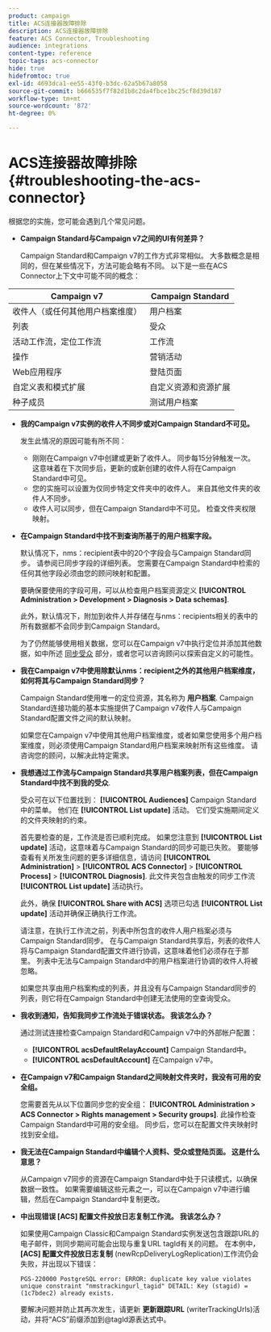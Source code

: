 ```yaml
---
product: campaign
title: ACS连接器故障排除
description: ACS连接器故障排除
feature: ACS Connector, Troubleshooting
audience: integrations
content-type: reference
topic-tags: acs-connector
hide: true
hidefromtoc: true
exl-id: 4693dca1-ee55-43f0-b3dc-62a5b67a8058
source-git-commit: b666535f7f82d1b8c2da4fbce1bc25cf8d39d187
workflow-type: tm+mt
source-wordcount: '872'
ht-degree: 0%

---
```


# ACS连接器故障排除{#troubleshooting-the-acs-connector}



根据您的实施，您可能会遇到几个常见问题。

* **Campaign Standard与Campaign v7之间的UI有何差异？**

  Campaign Standard和Campaign v7的工作方式非常相似。 大多数概念是相同的，但在某些情况下，方法可能会略有不同。 以下是一些在ACS Connector上下文中可能不同的概念：

<table> 
 <thead> 
  <tr> 
   <th> Campaign v7<br /> </th> 
   <th> Campaign Standard<br /> </th> 
  </tr> 
 </thead> 
 <tbody> 
  <tr> 
   <td> 收件人（或任何其他用户档案维度）<br /> </td> 
   <td> 用户档案<br /> </td> 
  </tr> 
  <tr> 
   <td> 列表<br /> </td> 
   <td> 受众<br /> </td> 
  </tr> 
  <tr> 
   <td> 活动工作流，定位工作流<br /> </td> 
   <td> 工作流<br /> </td> 
  </tr> 
  <tr> 
   <td> 操作<br /> </td> 
   <td> 营销活动<br /> </td> 
  </tr> 
  <tr> 
   <td> Web应用程序<br /> </td> 
   <td> 登陆页面<br /> </td> 
  </tr> 
  <tr> 
   <td> 自定义表和模式扩展<br /> </td> 
   <td> 自定义资源和资源扩展<br /> </td> 
  </tr> 
  <tr> 
   <td> 种子成员<br /> </td> 
   <td> 测试用户档案<br /> </td> 
  </tr> 
 </tbody> 
</table>

* **我的Campaign v7实例的收件人不同步或对Campaign Standard不可见。**

  发生此情况的原因可能有所不同：

   * 刚刚在Campaign v7中创建或更新了收件人。 同步每15分钟触发一次。 这意味着在下次同步后，更新的或新创建的收件人将在Campaign Standard中可见。
   * 您的实施可以设置为仅同步特定文件夹中的收件人。 来自其他文件夹的收件人不同步。
   * 收件人可以同步，但在Campaign Standard中不可见。 检查文件夹权限映射。

* **在Campaign Standard中找不到查询所基于的用户档案字段。**

  默认情况下，nms：recipient表中的20个字段会与Campaign Standard同步。 请参阅已同步字段的详细列表。 您需要在Campaign Standard中检索的任何其他字段必须由您的顾问映射和配置。

  要确保要使用的字段可用，可以从检查用户档案资源定义 **[!UICONTROL Administration > Development > Diagnosis > Data schemas]**.

  此外，默认情况下，附加到收件人并存储在与nms：recipients相关的表中的所有数据都不会同步到Campaign Standard。

  为了仍然能够使用相关数据，您可以在Campaign v7中执行定位并添加其他数据，如中所述 [同步受众](../../integrations/using/synchronizing-audiences.md) 部分，或者您可以咨询顾问以探索自定义的可能性。

* **我在Campaign v7中使用除默认nms：recipient之外的其他用户档案维度，如何将其与Campaign Standard同步？**

  Campaign Standard使用唯一的定位资源，其名称为 **用户档案**. Campaign Standard连接功能的基本实施提供了Campaign v7收件人与Campaign Standard配置文件之间的默认映射。

  如果您在Campaign v7中使用其他用户档案维度，或者如果您使用多个用户档案维度，则必须使用Campaign Standard用户档案来映射所有这些维度。 请咨询您的顾问，以解决此特定需求。

* **我想通过工作流与Campaign Standard共享用户档案列表，但在Campaign Standard中找不到我的受众**.

  受众可在以下位置找到： **[!UICONTROL Audiences]** Campaign Standard中的菜单。 他们在 **[!UICONTROL List update]** 活动。 它们受实施期间定义的文件夹映射的约束。

  首先要检查的是，工作流是否已顺利完成。 如果您注意到 **[!UICONTROL List update]** 活动，这意味着与Campaign Standard的同步可能已失败。 要能够查看有关所发生问题的更多详细信息，请访问 **[!UICONTROL Administration]** > **[!UICONTROL ACS Connector]** > **[!UICONTROL Process]** > **[!UICONTROL Diagnosis]**. 此文件夹包含由触发的同步工作流 **[!UICONTROL List update]** 活动执行。

  此外，确保 **[!UICONTROL Share with ACS]** 选项已勾选 **[!UICONTROL List update]** 活动并确保正确执行工作流。

  请注意，在执行工作流之前，列表中所包含的收件人用户档案必须与Campaign Standard同步。 在与Campaign Standard共享后，列表的收件人将与Campaign Standard配置文件进行协调，这意味着他们必须存在于那里。 列表中无法与Campaign Standard中的用户档案进行协调的收件人将被忽略。

  如果您共享由用户档案构成的列表，并且没有与Campaign Standard同步的列表，则它将在Campaign Standard中创建无法使用的空查询受众。

* **我收到通知，告知我同步工作流处于错误状态。 我该怎么办？**

  通过测试连接检查Campaign Standard和Campaign v7中的外部帐户配置：

   * **[!UICONTROL acsDefaultRelayAccount]** Campaign Standard中。
   * **[!UICONTROL acsDefaultAccount]** 在Campaign v7中。

* **在Campaign v7和Campaign Standard之间映射文件夹时，我没有可用的安全组。**

  您需要首先从以下位置同步您的安全组： **[!UICONTROL Administration > ACS Connector > Rights management > Security groups]**. 此操作检查Campaign Standard中可用的安全组。 同步后，您可以在配置文件夹映射时找到安全组。

* **我无法在Campaign Standard中编辑个人资料、受众或登陆页面。 这是什么意思？**

  从Campaign v7同步的资源在Campaign Standard中处于只读模式，以确保数据一致性。 如果需要编辑这些元素之一，可以在Campaign v7中进行编辑，然后在Campaign Standard中复制更改。

* **中出现错误 [ACS] 配置文件投放日志复制工作流。 我该怎么办？**

  如果使用Campaign Classic和Campaign Standard实例发送包含跟踪URL的电子邮件，则同步期间可能会出现与重复URL tagId有关的问题。 在本例中， **[ACS] 配置文件投放日志复制** (newRcpDeliveryLogReplication)工作流仍会失败，并出现以下错误：

  ```PGS-220000 PostgreSQL error: ERROR: duplicate key value violates unique constraint "nmstrackingurl_tagid" DETAIL: Key (stagid) = (1c7bdec2) already exists.```

  要解决问题并防止其再次发生，请更新 **更新跟踪URL** (writerTrackingUrls)活动，并将“ACS”前缀添加到@tagId源表达式中。
